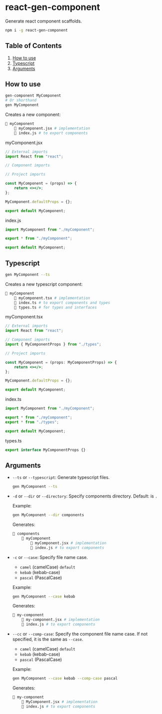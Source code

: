# react-gen-component

Generate react component scaffolds.

```bash
npm i -g react-gen-component
```

## Table of Contents

1. [How to use](#how-to-use)
1. [Typescript](#typescript)
1. [Arguments](#Arguments)

## How to use

```bash
gen-component MyComponent
# Or shorthand
gen MyComponent
```

Creates a new component:

```bash
📁 myComponent
    📄 myComponent.jsx # implementation
    📄 index.js # to export components
```

myComponent.jsx

```jsx
// External imports
import React from "react";

// Component imports

// Project imports

const MyComponent = (props) => {
    return <></>;
};

MyComponent.defaultProps = {};

export default MyComponent;
```

index.js

```js
import MyComponent from "./myComponent";

export * from "./myComponent";

export default MyComponent;
```

## Typescript

```bash
gen MyComponent --ts
```

Creates a new typescript component:

```bash
📁 myComponent
    📄 myComponent.tsx # implementation
    📄 index.ts # to export components and types
    📄 types.ts # for types and interfaces
```

myComponent.tsx

```jsx
// External imports
import React from "react";

// Component imports
import { MyComponentProps } from "./types";

// Project imports

const MyComponent = (props: MyComponentProps) => {
    return <></>;
};

MyComponent.defaultProps = {};

export default MyComponent;
```

index.ts

```ts
import MyComponent from "./myComponent";

export * from "./myComponent";
export * from "./types";

export default MyComponent;
```

types.ts

```ts
export interface MyComponentProps {}
```

## Arguments

-   `--ts` or `--typescript`: Generate typescript files.

    ```bash
    gen MyComponent --ts
    ```

-   `-d` or `--dir` or `--directory`: Specify components directory. Default: is `.`

    Example:

    ```bash
    gen MyComponent --dir components
    ```

    Generates:

    ```bash
    📁 components
        📁 myComponent
            📄 myComponent.jsx # implementation
            📄 index.js # to export components
    ```

-   `-c` or `--case`: Specify file name case.

    -   `camel` (camelCase) `default`
    -   `kebab` (kebab-case)
    -   `pascal` (PascalCase)

    Example:

    ```bash
    gen MyComponent --case kebab
    ```

    Generates:

    ```bash
    📁 my-component
        📄 my-component.jsx # implementation
        📄 index.js # to export components
    ```

-   `--cc` or `--comp-case`: Specify the component file name case. If not specified, it is the same as `--case`.

    -   `camel` (camelCase) `default`
    -   `kebab` (kebab-case)
    -   `pascal` (PascalCase)

    Example:

    ```bash
    gen MyComponent --case kebab --comp-case pascal
    ```

    Generates:

    ```bash
    📁 my-component
        📄 MyComponent.jsx # implementation
        📄 index.js # to export components
    ```
